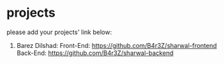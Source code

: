 # projects
please add your projects' link below:

1. Barez Dilshad:
Front-End: https://github.com/B4r3Z/sharwal-frontend
Back-End: https://github.com/B4r3Z/sharwal-backend
